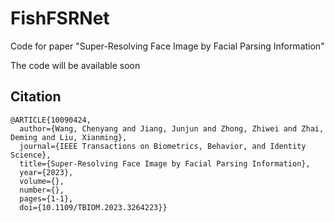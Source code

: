 # FishFSRNet
Code for paper "Super-Resolving Face Image by Facial Parsing Information"


The code will be available soon

## Citation 
```
@ARTICLE{10090424,
  author={Wang, Chenyang and Jiang, Junjun and Zhong, Zhiwei and Zhai, Deming and Liu, Xianming},
  journal={IEEE Transactions on Biometrics, Behavior, and Identity Science}, 
  title={Super-Resolving Face Image by Facial Parsing Information}, 
  year={2023},
  volume={},
  number={},
  pages={1-1},
  doi={10.1109/TBIOM.2023.3264223}}
```
